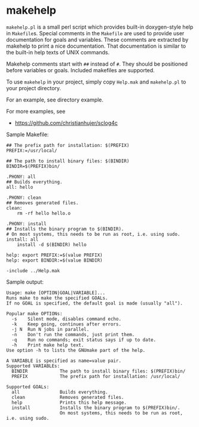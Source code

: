 # makehelp

`makehelp.pl` is a small perl script which provides built-in doxygen-style help in `Makefile`s.
Special comments in the `Makefile` are used to provide user documentation for goals and variables.
These comments are extracted by makehelp to print a nice documentation.
That documentation is similar to the built-in help texts of UNIX commands.

Makehelp comments start with `##` instead of `#`.
They should be positioned before variables or goals.
Included makefiles are supported.

To use `makehelp` in your project, simply copy `Help.mak` and `makehelp.pl` to your project directory.

For an example, see directory example.

For more examples, see
* https://github.com/christianhujer/sclog4c

Sample Makefile:

~~~~
## The prefix path for installation: $(PREFIX)
PREFIX:=/usr/local/

## The path to install binary files: $(BINDIR)
BINDIR=$(PREFIX)bin/

.PHONY: all
## Builds everything.
all: hello

.PHONY: clean
## Removes generated files.
clean:
	rm -rf hello hello.o

.PHONY: install
## Installs the binary program to $(BINDIR).
# On most systems, this needs to be run as root, i.e. using sudo.
install: all
	install -d $(BINDIR) hello

help: export PREFIX:=$(value PREFIX)
help: export BINDIR:=$(value BINDIR)

-include ../Help.mak
~~~~

Sample output:

~~~~
Usage: make [OPTION|GOAL|VARIABLE]...
Runs make to make the specified GOALs.
If no GOAL is specified, the default goal is made (usually "all").

Popular make OPTIONs:
  -s    Silent mode, disables command echo.
  -k    Keep going, continues after errors.
  -j N  Run N jobs in parallel.
  -n    Don't run the commands, just print them.
  -q    Run no commands; exit status says if up to date.
  -h    Print make help text.
Use option -h to lists the GNUmake part of the help.

A VARIABLE is specified as name=value pair.
Supported VARIABLEs:
  BINDIR            The path to install binary files: $(PREFIX)bin/
  PREFIX            The prefix path for installation: /usr/local/

Supported GOALs:
  all               Builds everything.
  clean             Removes generated files.
  help              Prints this help message.
  install           Installs the binary program to $(PREFIX)bin/.
                    On most systems, this needs to be run as root, i.e. using sudo.
~~~~
